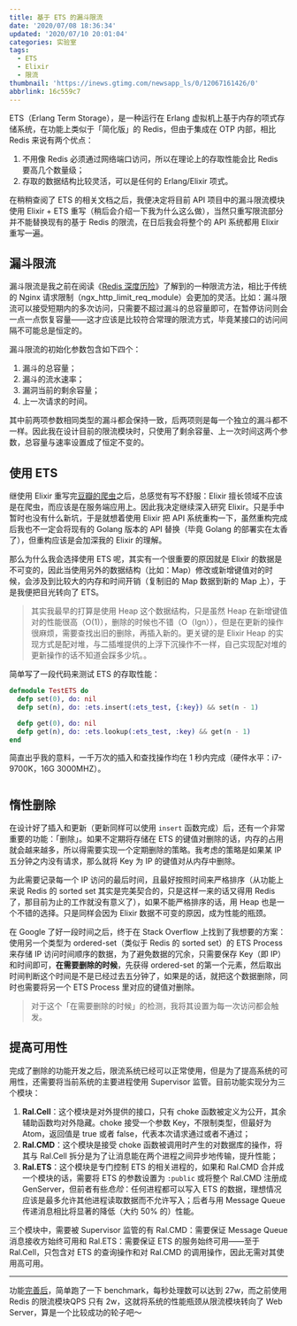 ```yaml
---
title: 基于 ETS 的漏斗限流
date: '2020/07/08 18:36:34'
updated: '2020/07/10 20:01:04'
categories: 实验室
tags:
  - ETS
  - Elixir
  - 限流
thumbnail: 'https://inews.gtimg.com/newsapp_ls/0/12067161426/0'
abbrlink: 16c559c7
---
```


ETS（Erlang Term Storage），是一种运行在 Erlang 虚拟机上基于内存的项式存储系统，在功能上类似于「简化版」的 Redis，但由于集成在 OTP 内部，相比 Redis 来说有两个优点：

1. 不用像 Redis 必须通过网络端口访问，所以在理论上的存取性能会比 Redis 要高几个数量级；
2. 存取的数据结构比较灵活，可以是任何的 Erlang/Elixir 项式。

在稍稍查阅了 ETS 的相关文档之后，我便决定将目前 API 项目中的漏斗限流模块使用 Elixir + ETS 重写（稍后会介绍一下我为什么这么做），当然只重写限流部分并不能替换现有的基于 Redis 的限流，在日后我会将整个的 API 系统都用 Elixir 重写一遍。

## 漏斗限流

漏斗限流是我之前在阅读《[Redis 深度历险](https://book.douban.com/subject/30386804/)》了解到的一种限流方法，相比于传统的 Nginx 请求限制（ngx_http_limit_req_module）会更加的灵活。比如：漏斗限流可以接受短期内的多次访问，只需要不超过漏斗的总容量即可，在暂停访问则会一点一点恢复容量——这才应该是比较符合常理的限流方式，毕竟某接口的访问间隔不可能总是恒定的。

漏斗限流的初始化参数包含如下四个：

1. 漏斗的总容量；
2. 漏斗的流水速率；
3. 漏洞当前的剩余容量；
4. 上一次请求的时间。

其中前两项参数相同类型的漏斗都会保持一致，后两项则是每一个独立的漏斗都不一样。因此我在设计目前的限流模块时，只使用了剩余容量、上一次时间这两个参数，总容量与速率设置成了恒定不变的。

## 使用 ETS

继使用 Elixir 重写完[豆瓣的爬虫](https://github.com/WincerChan/douban-export)之后，总感觉有写不舒服：Elixir 擅长领域不应该是在爬虫，而应该是在服务端应用上。因此我决定继续深入研究 Elixir。只是手中暂时也没有什么新坑，于是就想着使用 Elixir 把 API 系统重构一下，虽然重构完成后我也不一定会将现有的 Golang 版本的 API 替换（毕竟 Golang 的部署实在太香了），但重构应该是会加深我的 Elixir 的理解。

那么为什么我会选择使用 ETS 呢，其实有一个很重要的原因就是 Elixir 的数据是不可变的，因此当使用另外的数据结构（比如：Map）修改或新增键值对的时候，会涉及到比较大的内存和时间开销（复制旧的 Map 数据到新的 Map 上），于是我便把目光转向了 ETS。

> 其实我最早的打算是使用 Heap 这个数据结构，只是虽然 Heap 在新增键值对的性能很高（O(1)），删除的时候也不错（O（lgn）），但是在更新的操作很麻烦，需要查找出旧的删除，再插入新的。更关键的是 Elixir Heap 的实现方式是配对堆，与二插堆提供的上浮下沉操作不一样，自己实现配对堆的更新操作的话不知道会踩多少坑。。

简单写了一段代码来测试 ETS 的存取性能：

```elixir
defmodule TestETS do
  defp set(0), do: nil
  defp set(n), do: :ets.insert(:ets_test, {:key}) && set(n - 1)

  defp get(0), do: nil
  defp get(n), do: :ets.lookup(:ets_test, :key) && get(n - 1)
end
```

简直出乎我的意料，一千万次的插入和查找操作均在 1 秒内完成（硬件水平：i7-9700K，16G 3000MHZ）。

#

## 惰性删除

在设计好了插入和更新（更新同样可以使用 `insert` 函数完成）后，还有一个非常重要的功能：「删除」。如果不定期将存储在 ETS 的键值对删除的话，内存的占用就会越来越多，所以得需要实现一个定期删除的策略。我考虑的策略是如果某 IP 五分钟之内没有请求，那么就将 Key 为 IP 的键值对从内存中删除。

为此需要记录每一个 IP 访问的最后时间，且最好按照时间来严格排序（从功能上来说 Redis 的 sorted set 其实是完美契合的，只是这样一来的话又得用 Redis 了，那目前为止的工作就没有意义了），如果不能严格排序的话，用 Heap 也是一个不错的选择。只是同样会因为 Elixir 数据不可变的原因，成为性能的瓶颈。

在 Google 了好一段时间之后，终于在 Stack Overflow 上找到了我想要的方案：使用另一个类型为 ordered-set（类似于 Redis 的 sorted set）的 ETS Process 来存储 IP 访问时间顺序的数据，为了避免数据的冗余，只需要保存 Key（即 IP）和时间即可，**在需要删除的时候**，先获得 ordered-set 的第一个元素，然后取出时间判断这个时间是不是已经过去五分钟了，如果是的话，就把这个数据删除，同时也需要将另一个 ETS Process 里对应的键值对删除。

> 对于这个「在需要删除的时候」的检测，我将其设置为每一次访问都会触发。

## 提高可用性

完成了删除的功能开发之后，限流系统已经可以正常使用，但是为了提高系统的可用性，还需要将当前系统的主要进程使用 Supervisor 监管。目前功能实现分为三个模块：

1. **Ral.Cell**：这个模块是对外提供的接口，只有 choke 函数被定义为公开，其余辅助函数均对外隐藏。choke 接受一个参数 Key，不限制类型，但最好为 Atom，返回值是 true 或者 false，代表本次请求通过或者不通过；
2. **Ral.CMD**：这个模块是接受 choke 函数被调用时产生的对数据库的操作，将其与 Ral.Cell 拆分是为了让消息能在两个进程之间异步地传输，提升性能；
3. **Ral.ETS**：这个模块是专门控制 ETS 的相关进程的，如果和 Ral.CMD 合并成一个模块的话，需要将 ETS 的参数设置为 `:public` 或将整个 Ral.CMD 注册成 GenServer，但前者有些*危险*：任何进程都可以写入 ETS 的数据，理想情况应该是最多允许其他进程读取数据而不允许写入；后者与用 Message Queue 传递消息相比将显著的降低（大约 50% 的）性能。

三个模块中，需要被 Supervisor 监管的有 Ral.CMD：需要保证 Message Queue 消息接收方始终可用和 Ral.ETS：需要保证 ETS 的服务始终可用——至于 Ral.Cell，只包含对 ETS 的查询操作和对 Ral.CMD 的调用操作，因此无需对其使用高可用。

---

功能[完善后](https://github.com/WincerChan/Ral/)，简单跑了一下 benchmark，每秒处理数可以达到 27w，而之前使用 Redis 的限流模块QPS 只有 2w，这就将系统的性能瓶颈从限流模块转向了 Web Server，算是一个比较成功的轮子吧～